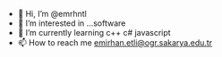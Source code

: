 - 👋 Hi, I’m @emrhntl
- 👀 I’m interested in ...software
- 🌱 I’m currently learning 
c++
c#
javascript
- 📫 How to reach me 
emirhan.etli@ogr.sakarya.edu.tr
<!---
emrhntl/emrhntl is a ✨ special ✨ repository because its `README.md` (this file) appears on your GitHub profile.
You can click the Preview link to take a look at your changes.
--->
